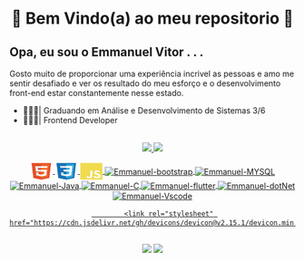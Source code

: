  
<h1 align="center" >🌟 Bem Vindo(a) ao meu repositorio 🌟</h1>

## Opa, eu sou o Emmanuel Vitor . . .<br>

Gosto muito de proporcionar uma experiência incrivel as pessoas e amo me sentir desafiado e ver os resultado do meu esforço 
e o desenvolvimento front-end estar constantemente nesse estado.

- 🧑🏾‍🎓| Graduando em Análise e Desenvolvimento de Sistemas 3/6 
- 👨🏿‍💻| Frontend Developer 
<br>

<div align="center">
  <a href="https://github.com/EmmanuelVitor-22">
  <img height="180em"  src="https://github-readme-stats.vercel.app/api?username=EmmanuelVitor-22&theme=omni"/>
  <img height="180em"  src="https://github-readme-stats.vercel.app/api/top-langs/?username=EmmanuelVitor-22&layout=compact&theme=omni"/>

</div>

<div style="display: inline_block"  align="center"><br>
  <img align="center" alt="Emmanuel-HTML" height="30" width="40" src="https://raw.githubusercontent.com/devicons/devicon/master/icons/html5/html5-original.svg">
  <img align="center" alt="Emmanuel-CSS" height="30" width="40" src="https://raw.githubusercontent.com/devicons/devicon/master/icons/css3/css3-original.svg">
  <img align="center" alt="Emmanuel-Js" height="30" width="40" src="https://raw.githubusercontent.com/devicons/devicon/master/icons/javascript/javascript-plain.svg">
  <img align="center" alt="Emmanuel-bootstrap" height="30" width="40" src="https://cdn.jsdelivr.net/gh/devicons/devicon/icons/bootstrap/bootstrap-original.svg"  />
  <img align="center" alt="Emmanuel-MYSQL" height="30" width="40"  src="https://cdn.jsdelivr.net/gh/devicons/devicon/icons/mysql/mysql-original.svg"   />
  <img align="center" alt="Emmanuel-Java" height="30" width="40" src="https://cdn.jsdelivr.net/gh/devicons/devicon/icons/java/java-original.svg" />
  <img align="center" alt="Emmanuel-C" height="30" width="40" src="https://cdn.jsdelivr.net/gh/devicons/devicon/icons/c/c-original.svg" />
  <img align="center" alt="Emmanuel-flutter" height="30" width="40"  src="https://cdn.jsdelivr.net/gh/devicons/devicon/icons/flutter/flutter-original.svg"  />
  <img align="center" alt="Emmanuel-dotNet" height="30" width="40"  src="https://cdn.jsdelivr.net/gh/devicons/devicon/icons/dot-net/dot-net-original.svg"  />
  <img align="center" alt="Emmanuel-Vscode" height="30" width="40" src="https://cdn.jsdelivr.net/gh/devicons/devicon/icons/vscode/vscode-original.svg" />
 
            <link rel="stylesheet" href="https://cdn.jsdelivr.net/gh/devicons/devicon@v2.15.1/devicon.min.css">
          
</div>

##

<div align="center"> 

<a href="https://www.linkedin.com/in/emmanuel-vitor-de-jesus/" target="_blank"><img src="https://img.shields.io/badge/-LinkedIn-%230077B5?style=for-the-badge&logo=linkedin&logoColor=white" target="_blank"></a> 
<a href = "mailto:emmanuelvitor.ti@gmail.com"><img src="https://img.shields.io/badge/-Gmail-%23333?style=for-the-badge&logo=gmail&logoColor=white" target="_blank"></a>
  
  
</div>
